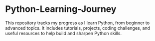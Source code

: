 # Python-Learning-Journey
This repository tracks my progress as I learn Python, from beginner to advanced topics. It includes tutorials, projects, coding challenges, and useful resources to help build and sharpen Python skills.
